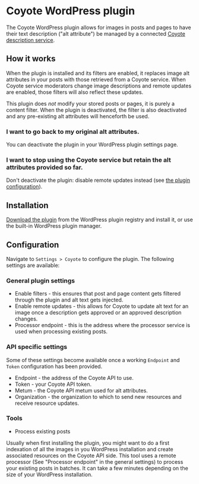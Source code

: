 # Coyote WordPress plugin

The Coyote WordPress plugin allows for images in posts and pages to have their text description ("alt attribute") be managed by a connected [Coyote description service](https://www.coyote.pics).

## How it works

When the plugin is installed and its filters are enabled, it replaces image alt attributes in your posts with those retrieved from a Coyote service.
When Coyote service moderators change image descriptions and remote updates are enabled, those filters will also reflect these updates.

This plugin does *not* modify your stored posts or pages, it is purely a content filter. When the plugin is deactivated, the filter is also deactivated and any pre-existing alt attributes will henceforth be used.

### I want to go back to my original alt attributes.

You can deactivate the plugin in your WordPress plugin settings page.

### I want to stop using the Coyote service but retain the alt attributes provided so far.

Don't deactivate the plugin: disable remote updates instead (see [the plugin configuration](#configuration)).

## Installation

[Download the plugin](http://wordpress.org/plugins/coyote/) from the WordPress plugin registry and install it, or use the built-in WordPress plugin manager.

## Configuration

Navigate to `Settings > Coyote` to configure the plugin. The following settings are available:

### General plugin settings

* Enable filters - this ensures that post and page content gets filtered through the plugin and alt text gets injected.
* Enable remote updates - this allows for Coyote to update alt text for an image once a description gets approved or an approved description changes.
* Processor endpoint - this is the address where the processor service is used when processing existing posts.

### API specific settings

Some of these settings become available once a working `Endpoint` and `Token` configuration has been provided.

* Endpoint - the address of the Coyote API to use.
* Token - your Coyote API token.
* Metum - the Coyote API metum used for alt attributes.
* Organization - the organization to which to send new resources and receive resource updates.

### Tools

* Process existing posts

Usually when first installing the plugin, you might want to do a first indexation of all the images in you WordPress installation and create associated resources on the Coyote API side.
This tool uses a remote processor (See "Processor endpoint" in the general settings) to process your existing posts in batches. It can take a few minutes depending on the size of your WordPress installation.
